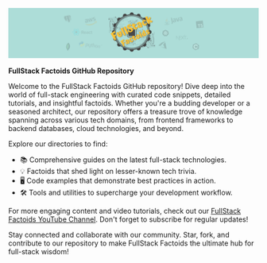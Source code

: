 ![FullStack Factoids Logo](https://github.com/FullStackFactoids/.github/blob/main/profile/fullstackfactoid-github-narrow.png)

**FullStack Factoids GitHub Repository**

Welcome to the FullStack Factoids GitHub repository! Dive deep into the world of full-stack engineering with curated code snippets, detailed tutorials, and insightful factoids. Whether you're a budding developer or a seasoned architect, our repository offers a treasure trove of knowledge spanning across various tech domains, from frontend frameworks to backend databases, cloud technologies, and beyond.

Explore our directories to find:
- 📚 Comprehensive guides on the latest full-stack technologies.
- 💡 Factoids that shed light on lesser-known tech trivia.
- 🖥️ Code examples that demonstrate best practices in action.
- 🛠️ Tools and utilities to supercharge your development workflow.

For more engaging content and video tutorials, check out our [FullStack Factoids YouTube Channel](https://www.youtube.com/channel/UC_36JQ6bIxVhMYUuxSkYnfg). Don't forget to subscribe for regular updates!

Stay connected and collaborate with our community. Star, fork, and contribute to our repository to make FullStack Factoids the ultimate hub for full-stack wisdom!
